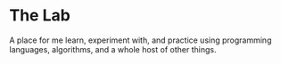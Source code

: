 # The Lab

A place for me learn, experiment with, and practice using programming languages, algorithms, and a whole host of other things.
